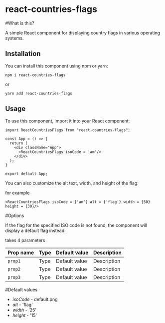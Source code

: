 # react-countries-flags

#What is this?

A simple React component for displaying country flags in various operating systems. 

## Installation

You can install this component using npm or yarn:

`npm i react-countries-flags`

or

`yarn add react-countries-flags`

## Usage

To use this component, import it into your React component:

```
import ReactCountriesFlags from "react-countries-flags";

const App = () => {
  return (
    <div className="App">
      <ReactCountriesFlags isoCode = 'am'/>
    </div>
  );
}

export default App;

```

You can also customize the alt text, width, and height of the flag:

for example 

```
<ReactCountriesFlags isoCode = {'am'} alt = {'flag'} width = {50} height = {30}/>
```

#Options

If the flag for the specified ISO code is not found, the component will display a default flag instead.

<ReactCountriesFlags/> takes 4 parameters

| Prop name | Type | Default value | Description |
| --------- | ---- | ------------- | ----------- |
| `prop1`   | Type | Default value | Description |
| `prop2`   | Type | Default value | Description |
| `prop3`   | Type | Default value | Description |

#Default values

* *isoCode* - default.png
* *alt* - 'flag'
* *width* - '25'
* *height* - '15'
